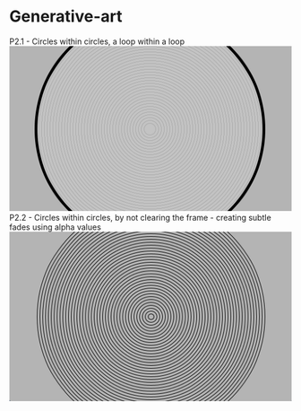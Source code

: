 # Generative-art
P2.1 - Circles within circles, a loop within a loop
<img src="media/P2.1.png"/>
<br>
P2.2 - Circles within circles, by not clearing the frame - creating subtle fades using alpha values
<img src="media/P2.2.png" />
